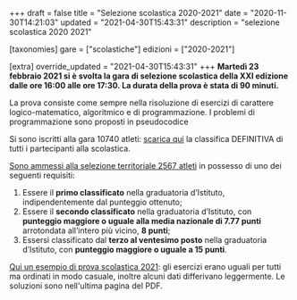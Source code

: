 +++
draft = false
title = "Selezione scolastica 2020-2021"
date = "2020-11-30T14:21:03"
updated = "2021-04-30T15:43:31"
description = "selezione scolastica 2020 2021"

[taxonomies]
gare = ["scolastiche"]
edizioni = ["2020-2021"]

[extra]
override_updated = "2021-04-30T15:43:31"
+++
**Martedì 23 febbraio 2021 si è svolta la gara di selezione scolastica della XXI edizione dalle ore 16:00 alle ore 17:30. La durata della prova è stata di 90 minuti.**
<!-- more -->

La prova consiste come sempre nella risoluzione di esercizi di carattere logico-matematico, algoritmico e di programmazione. I problemi di programmazione sono proposti in pseudocodice

Si sono iscritti alla gara 10740 atleti: [scarica qui](/oldsite/188/classifica-generale-definitiva-scolastica-2021.xlsx) la classifica DEFINITIVA di tutti i partecipanti alla scolastica.

[Sono ammessi alla selezione territoriale 2567 atleti](/oldsite/188/classifica-definitiva-ammessi-territoriale-2021.xlsx) in possesso di uno dei seguenti requisiti:

1. Essere il **primo classificato** nella graduatoria d’Istituto, indipendentemente dal punteggio ottenuto;<br/>
2. Essere il **secondo classificato** nella graduatoria d’Istituto, con **punteggio maggiore o uguale alla media nazionale di 7.77 punti** arrotondata all’intero più vicino, **8 punti**;<br/>
3. Essersi classificato dal **terzo al ventesimo posto** nella graduatoria d’Istituto, con **punteggio maggiore o uguale a 15 punti**.

[Qui un esempio di prova scolastica 2021](/oldsite/188/Prove_scolastiche_febbraio_2021.pdf): gli esercizi erano uguali per tutti ma ordinati in modo casuale, inoltre alcuni dati differivano leggermente. Le soluzioni sono nell'ultima pagina del PDF.